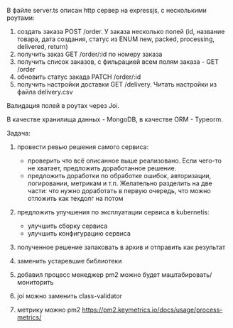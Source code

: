 В файле server.ts описан http сервер на expressjs, с несколькими роутами:
1. создать заказа POST /order.
У заказа несколько полей (id, название товара, дата создания, статус из ENUM new, packed, processing, delivered, return)
2. получить заказ GET /order/:id по номеру заказа
3. получить список заказов, с фильрацией всем полям заказа - GET /order
4. обновить статус закада PATCH /order/:id
5. получить настройки доставки GET /delivery. Читать настройки из файла delivery.csv

Валидация полей в роутах через Joi.

В качестве хранилища данных - MongoDB, в качестве ORM - Typeorm.

Задача:
1. провести ревью решения самого сервиса:
    - проверить что всё описанное выше реализовано. Если чего-то не хватает, предложить доработанное решение.
    - предложить доработки по обработке ошибок, авторизации, логировании, метрикам и т.п. Желательно разделить на две части: что нужно доработать в первую очередь, что можно отложить как техдолг на потом
2. предложить улучшения по эксплуатации сервиса в kubernetis:
    - улучшить сборку сервиса
    - улучшить конфигурацию сервиса
3. полученное решение запаковать в архив и отправить как результат


1. заменить устаревшие библиотеки
2. добавил процесс менеджер  pm2 можно будет маштабировать/мониторить
3. joi можно заменить class-validator
4. метрику можно pm2 https://pm2.keymetrics.io/docs/usage/process-metrics/
